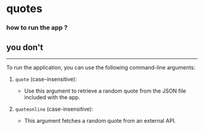 # quotes
### how to run the app ?
## you don't
---------------

To run the application, you can use the following command-line arguments:

1.  `quote` (case-insensitive):

    -   Use this argument to retrieve a random quote from the JSON file included with the app.
2.  `quoteonline` (case-insensitive):

    -   This argument fetches a random quote from an external API.
